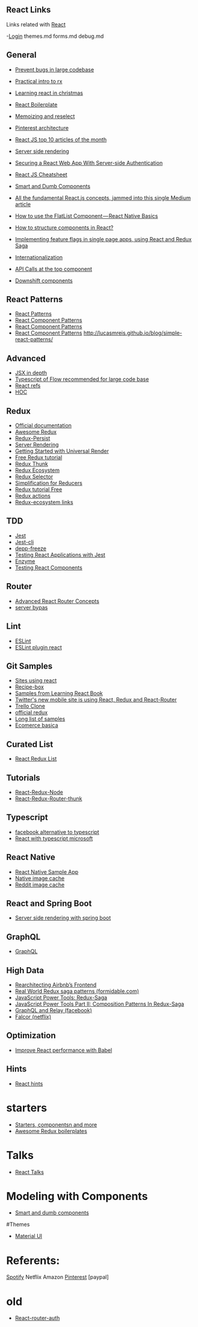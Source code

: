 React Links
----
Links related with [React](https://github.com/facebook/react.git)

-[Login](LOGIN.md)
themes.md
forms.md
debug.md

## General
- [Prevent bugs in large codebase](https://decembersoft.com/posts/5-strategies-to-prevent-bugs-in-a-large-redux-codebase/)
- [Practical intro to rx](https://blog.jonstodle.com/a-practical-intro-to-rx/)
- [Learning react in christmas](https://react.christmas/)
- [React Boilerplate](https://www.reddit.com/r/reactjs/comments/7hcpy7/made_a_new_react_boilerplate_while_learning/)
- [Memoizing and reselect]( https://reddit.com/r/reactjs/comments/7gwkds/help_memoizing_state/)
- [Pinterest architecture](https://medium.com/dev-channel/a-pinterest-progressive-web-app-performance-case-study-3bd6ed2e6154)
- [React JS top 10 articles of the month](https://reactjs.org/docs/static-type-checking.html)
- [Server side rendering](https://hackernoon.com/whats-new-with-server-side-rendering-in-react-16-9b0d78585d67)
- [Securing a React Web App With Server-side Authentication](https://medium.appbase.io/securing-a-react-web-app-with-server-side-authentication-1b7c7dc55c16)
- [React JS Cheatsheet](https://reddit.com/r/reactjs/comments/7bf8wa/reactjs_cheatsheet/gi)

- [Smart and Dumb Components](https://gist.github.com/chantastic/fc9e3853464dffdb1e3c)

- [All the fundamental React.js concepts, jammed into this single Medium article](https://medium.freecodecamp.org/all-the-fundamental-react-js-concepts-jammed-into-this-single-medium-article-c83f9b53eac2)
- [How to use the FlatList Component — React Native Basics](https://medium.com/react-native-development/how-to-use-the-flatlist-component-react-native-basics-92c482816fe6)
- [How to structure components in React?](https://reallifeprogramming.com/how-to-structure-components-in-react-54fc43e71546)
- [Implementing feature flags in single page apps, using React and Redux Saga](http://blog.launchdarkly.com/implementing-feature-flags-in-single-page-apps-using-react-and-redux-saga/)
- [Internationalization](https://www.smashingmagazine.com/2017/01/internationalizing-react-apps/)
- [API Calls at the top component]( https://reddit.com/r/reactjs/comments/7bvka2/do_you_make_all_api_calls_at_the_top_component/)
- [Downshift components](https://github.com/paypal/downshift)

## React Patterns
- [React Patterns](https://reddit.com/r/reactjs/comments/7bq6yr/learn_standard_react_coding_patterns_really/)
- [React Component Patterns](https://github.com/markerikson/react-redux-links/blob/master/react-component-patterns.md)
- [React Component Patterns](https://medium.com/gitconnected/react-component-patterns-ab1f09be2c82)
- [React Component Patterns](https://www.reddit.com/r/reactjs/comments/793q0m/react_component_patterns_stateful_x_stateless/)
http://lucasmreis.github.io/blog/simple-react-patterns/

## Advanced
- [JSX in depth](https://reactjs.org/docs/jsx-in-depth.html)
- [Typescript of Flow recommended for large code base](https://reactjs.org/docs/static-type-checking.html)
- [React refs](https://hackernoon.com/refs-in-react-all-you-need-to-know-fb9c9e2aeb81)
- [HOC](https://reactjs.org/docs/higher-order-components.html)


## Redux
- [Official documentation](https://github.com/reactjs/redux)
- [Awesome Redux](https://github.com/xgrommx/awesome-redux)
- [Redux-Persist](https://github.com/rt2zz/redux-persist)
- [Server Rendering](https://redux.js.org/docs/recipes/ServerRendering.html)
- [Getting Started with Universal Render](http://blog.jakoblind.no/getting-started-with-universal-rendering/)
- [Free Redux tutorial](https://egghead.io/courses/getting-started-with-redux)
- [Redux Thunk](https://stackoverflow.com/questions/35411423/how-to-dispatch-a-redux-action-with-a-timeout/35415559#35415559)
- [Redux Ecosystem](https://github.com/markerikson/redux-ecosystem-links)
- [Redux Selector](https://gist.github.com/abhiaiyer91/aaf6e325cf7fc5fd5ebc70192a1fa170)
- [Simplification for Reducers](https://www.npmjs.com/package/redux-action-reducer)
- [Redux tutorial Free](https://egghead.io/courses/getting-started-with-redux)
- [Redux actions](http://www.hypertext.io/redux/react/2017/10/30/redux-actions.html)
- [Redux-ecosystem links](https://github.com/markerikson/redux-ecosystem-links)

## TDD
- [Jest](https://facebook.github.io/jest/)
- [Jest-cli](https://facebook.github.io/jest/docs/en/cli.html)
- [depp-freeze](https://www.npmjs.com/package/deep-freeze)
- [Testing React Applications with Jest](https://auth0.com/blog/testing-react-applications-with-jest/)
- [Enzyme](https://github.com/airbnb/enzyme/blob/master/docs/guides/jest.md)
- [Testing React Components](https://reddit.com/r/reactjs/comments/7b5033/testing_react_components/)

## Router
- [Advanced React Router Concepts](https://reddit.com/r/reactjs/comments/7be0iv/advanced_react_router_concepts/)
- [server bypas](https://stackoverflow.com/questions/46709770/reactjs-bypass-routing-to-allow-java-server-side-api-access#)

## Lint
- [ESLint](https://eslint.org)
- [ESLint plugin react](https://www.npmjs.com/package/eslint-plugin-react)

## Git Samples
- [Sites using react](https://github.com/facebook/react/wiki/sites-using-react)
- [Recipe-box](https://github.com/Kallaway/recipe-box)
- [Samples from Learning React Book](https://github.com/MoonHighway/learning-react)
- [Twitter's new mobile site is using React, Redux and React-Router](https://www.reddit.com/r/reactjs/comments/4iei7s/twitters_new_mobile_site_is_using_react_redux_and/)
- [Trello Clone]( https://reddit.com/r/reactjs/comments/7c25y9/criticise_my_code_a_simple_trello_clone_built/)
- [official redux](https://github.com/reactjs/redux/blob/master/docs/introduction/Examples.md#real-world)
- [Long list of samples](https://gist.github.com/jpalala/01226fd38fbb421279ef97d62d394c23)
- [Ecomerce basica](https://github.com/yhagio/ecommerce-front)

## Curated List
- [React Redux List](https://github.com/markerikson/react-redux-links)

## Tutorials
- [React-Redux-Node](https://reddit.com/r/reactjs/comments/7bwfy6/ive_made_a_reactreduxnodejs_api_tutorial_for/)
- [React-Redux-Router-thunk](https://medium.com/@notrab/getting-started-with-create-react-app-redux-react-router-redux-thunk-d6a19259f71f)

## Typescript
- [facebook alternative to typescript](https://flow.org)
- [React with typescript microsoft](https://github.com/Microsoft/TypeScript-React-Starter)

## React Native
- [React Native Sample App]( https://reddit.com/r/reactjs/comments/7bjzr0/a_hacker_news_reader_built_in_react_native/)
- [Native image cache](https://github.com/billmalarky/react-native-image-cache-hoc)
- [Reddit image cache](https://reddit.com/r/reactnative/comments/7alqhq/a_react_native_image_caching_persistence_library/)

## React and Spring Boot
 - [Server side rendering with spring boot](https://patrickgrimard.io/2016/11/24/server-side-rendering-with-spring-boot-and-react/)

 ## GraphQL
 - [GraphQL](https://reddit.com/r/reactjs/comments/7bv4ri/the_graphql_stack_how_everything_fits_together/)

 ## High Data 
 - [Rearchitecting Airbnb’s Frontend](https://medium.com/airbnb-engineering/rearchitecting-airbnbs-frontend-5e213efc24d2)
 - [Real World Redux saga patterns (formidable.com)](http://formidable.com/blog/2017/real-world-redux-saga-patterns/)
- [JavaScript Power Tools: Redux-Saga](http://formidable.com/blog/2017/javascript-power-tools-redux-saga/)
- [JavaScript Power Tools Part II: Composition Patterns In Redux-Saga](http://formidable.com/blog/2017/composition-patterns-in-redux-saga/)
 - [GraphQL and Relay (facebook)]()
 - [Falcor (netflix)]()

## Optimization
- [Improve React performance with Babel](https://medium.com/doctolib-engineering/improve-react-performance-with-babel-16f1becfaa25)


## Hints
- [React hints](https://devhints.io/react)


# starters
- [Starters, componentsn and more](https://www.javascriptstuff.com)
- [Awesome Redux boilerplates](https://github.com/xgrommx/awesome-redux#boilerplate)

# Talks
 - [React Talks](http://meetupfeed.com/85-react-talks-recorded-meetups-conferences-q2-first-issue-meetupfeeds-react-talks-series/)


 # Modeling with Components
 - [Smart and dumb components](https://medium.com/@dan_abramov/smart-and-dumb-components-7ca2f9a7c7d0)


 #Themes
 - [Material UI](http://www.material-ui.com/)

# Referents:
[Spotify](https://github.com/spotify?page=2)
Netflix
Amazon
[Pinterest](https://reddit.com/r/reactjs/comments/7ahzxp/how_pinterest_switched_their_template_rendering/)
[paypal]




 # old
 - [React-router-auth](https://github.com/kauffecup/spotify-react-router-auth)